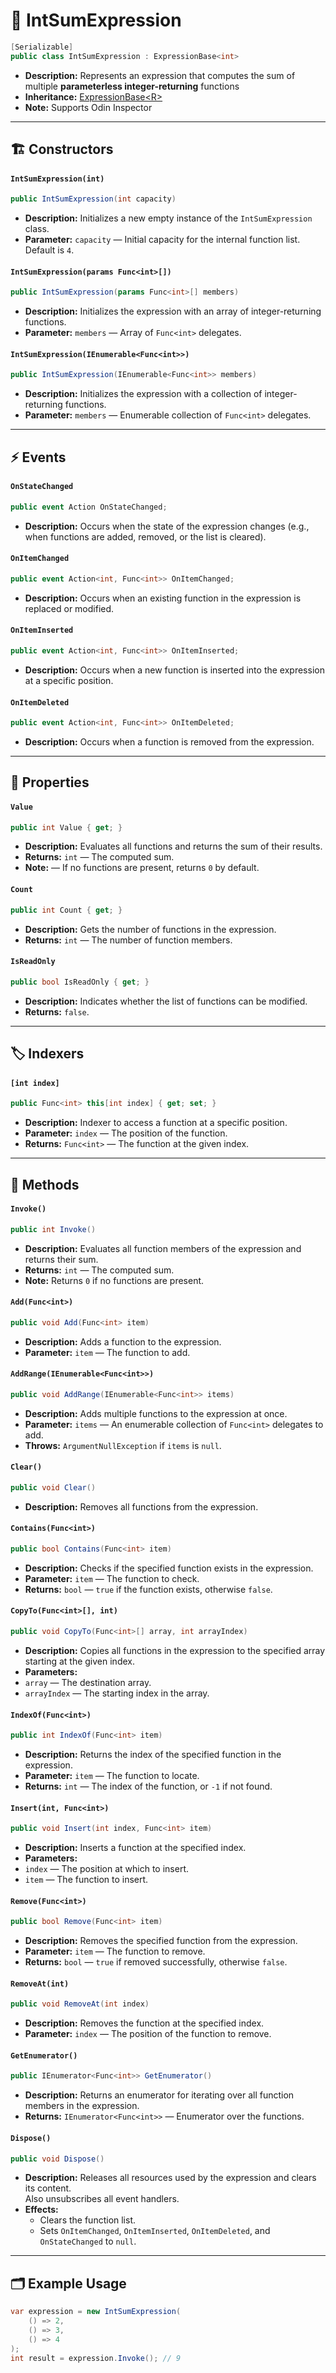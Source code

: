 # 🧩 IntSumExpression

```csharp
[Serializable]
public class IntSumExpression : ExpressionBase<int>
```

- **Description:** Represents an expression that computes the sum of multiple <b>parameterless integer-returning</b>
  functions
- **Inheritance:** [ExpressionBase&lt;R&gt;](ExpressionBase.md)
- **Note:** Supports Odin Inspector

---

## 🏗️ Constructors

#### `IntSumExpression(int)`

```csharp
public IntSumExpression(int capacity)
```

- **Description:** Initializes a new empty instance of the `IntSumExpression` class.
- **Parameter:** `capacity` — Initial capacity for the internal function list. Default is `4`.

#### `IntSumExpression(params Func<int>[])`

```csharp
public IntSumExpression(params Func<int>[] members)
```

- **Description:** Initializes the expression with an array of integer-returning functions.
- **Parameter:** `members` — Array of `Func<int>` delegates.

#### `IntSumExpression(IEnumerable<Func<int>>)`

```csharp
public IntSumExpression(IEnumerable<Func<int>> members)
```

- **Description:** Initializes the expression with a collection of integer-returning functions.
- **Parameter:** `members` — Enumerable collection of `Func<int>` delegates.

---

## ⚡ Events

#### `OnStateChanged`

```csharp
public event Action OnStateChanged;
```

- **Description:** Occurs when the state of the expression changes (e.g., when functions are added, removed, or the list
  is cleared).

#### `OnItemChanged`

```csharp
public event Action<int, Func<int>> OnItemChanged;
```

- **Description:** Occurs when an existing function in the expression is replaced or modified.

#### `OnItemInserted`

```csharp
public event Action<int, Func<int>> OnItemInserted;
```

- **Description:** Occurs when a new function is inserted into the expression at a specific position.

#### `OnItemDeleted`

```csharp
public event Action<int, Func<int>> OnItemDeleted;
```

- **Description:** Occurs when a function is removed from the expression.

---

## 🔑 Properties

#### `Value`

```csharp
public int Value { get; }
```

- **Description:** Evaluates all functions and returns the sum of their results.
- **Returns:** `int` — The computed sum.
- **Note:** — If no functions are present, returns `0` by default.

#### `Count`

```csharp
public int Count { get; }
```

- **Description:** Gets the number of functions in the expression.
- **Returns:** `int` — The number of function members.

#### `IsReadOnly`

```csharp
public bool IsReadOnly { get; }
```

- **Description:** Indicates whether the list of functions can be modified.
- **Returns:** `false`.

---

## 🏷️ Indexers

#### `[int index]`

```csharp
public Func<int> this[int index] { get; set; }
```

- **Description:** Indexer to access a function at a specific position.
- **Parameter:** `index` — The position of the function.
- **Returns:** `Func<int>` — The function at the given index.

---

## 🏹 Methods

#### `Invoke()`

```csharp
public int Invoke()
```

- **Description:** Evaluates all function members of the expression and returns their sum.
- **Returns:** `int` — The computed sum.
- **Note:** Returns `0` if no functions are present.

#### `Add(Func<int>)`

```csharp
public void Add(Func<int> item)
```

- **Description:** Adds a function to the expression.
- **Parameter:** `item` — The function to add.

#### `AddRange(IEnumerable<Func<int>>)`

```csharp
public void AddRange(IEnumerable<Func<int>> items)
```

- **Description:** Adds multiple functions to the expression at once.
- **Parameter:** `items` — An enumerable collection of `Func<int>` delegates to add.
- **Throws:** `ArgumentNullException` if `items` is `null`.

#### `Clear()`

```csharp
public void Clear()
```

- **Description:** Removes all functions from the expression.

#### `Contains(Func<int>)`

```csharp
public bool Contains(Func<int> item)
```

- **Description:** Checks if the specified function exists in the expression.
- **Parameter:** `item` — The function to check.
- **Returns:** `bool` — `true` if the function exists, otherwise `false`.

#### `CopyTo(Func<int>[], int)`

```csharp
public void CopyTo(Func<int>[] array, int arrayIndex)
```

- **Description:** Copies all functions in the expression to the specified array starting at the given index.
- **Parameters:**
- `array` — The destination array.
- `arrayIndex` — The starting index in the array.

#### `IndexOf(Func<int>)`

```csharp
public int IndexOf(Func<int> item)
```

- **Description:** Returns the index of the specified function in the expression.
- **Parameter:** `item` — The function to locate.
- **Returns:** `int` — The index of the function, or `-1` if not found.

#### `Insert(int, Func<int>)`

```csharp
public void Insert(int index, Func<int> item)
```

- **Description:** Inserts a function at the specified index.
- **Parameters:**
- `index` — The position at which to insert.
- `item` — The function to insert.

#### `Remove(Func<int>)`

```csharp
public bool Remove(Func<int> item)
```

- **Description:** Removes the specified function from the expression.
- **Parameter:** `item` — The function to remove.
- **Returns:** `bool` — `true` if removed successfully, otherwise `false`.

#### `RemoveAt(int)`

```csharp
public void RemoveAt(int index)
```

- **Description:** Removes the function at the specified index.
- **Parameter:** `index` — The position of the function to remove.

#### `GetEnumerator()`

```csharp
public IEnumerator<Func<int>> GetEnumerator()
```

- **Description:** Returns an enumerator for iterating over all function members in the expression.
- **Returns:** `IEnumerator<Func<int>>` — Enumerator over the functions.

#### `Dispose()`

```csharp
public void Dispose()
```

- **Description:** Releases all resources used by the expression and clears its content.  
  Also unsubscribes all event handlers.
- **Effects:**
    - Clears the function list.
    - Sets `OnItemChanged`, `OnItemInserted`, `OnItemDeleted`, and `OnStateChanged` to `null`.

---

## 🗂 Example Usage

```csharp
var expression = new IntSumExpression(
    () => 2,
    () => 3,
    () => 4
);
int result = expression.Invoke(); // 9
```